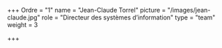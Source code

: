 +++
Ordre = "1"
name = "Jean-Claude Torrel"
picture = "/images/jean-claude.jpg"
role = "Directeur des systèmes d’information"
type = "team"
weight = 3

+++
